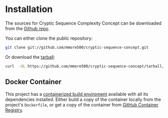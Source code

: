 # Installation

The sources for Cryptic Sequence Complexity Concept can be downloaded from the [Github repo](https://github.com/mmore500/cryptic-sequence-concept).

You can either clone the public repository:

```bash
git clone git://github.com/mmore500/cryptic-sequence-concept.git
```
Or download the [tarball](https://github.com/mmore500/cryptic-sequence-concept/tarball/master):

```bash
curl  -OL https://github.com/mmore500/cryptic-sequence-concept/tarball/master
```

## Docker Container

This project has a [containerized build enviroment](https://docs.docker.com/engine/reference/commandline/build/) available with all its dependencies installed.
Either build a copy of the container locally from the project's `Dockerfile`,
or get a copy of the container from [GitHub Container Registry](https://ghcr.io/mmore500/cryptic-sequence-concept}).
